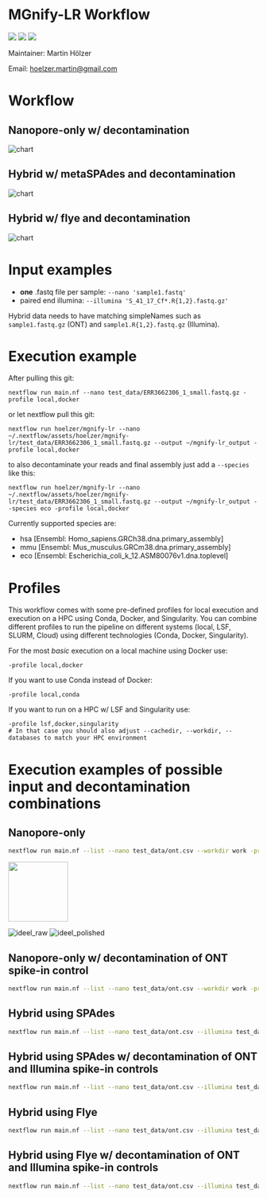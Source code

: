 # MGnify-LR Workflow

![](https://img.shields.io/badge/nextflow-20.01.0-brightgreen)
![](https://img.shields.io/badge/uses-docker-blue.svg)
![](https://img.shields.io/badge/uses-conda-yellow.svg)

Maintainer: Martin H&ouml;lzer

Email: hoelzer.martin@gmail.com

# Workflow

## Nanopore-only w/ decontamination
![chart](figures/chart_ont_clean.png)

## Hybrid w/ metaSPAdes and decontamination
![chart](figures/chart_hybrid_spades_clean.png)

## Hybrid w/ flye and decontamination
![chart](figures/chart_hybrid_flye_clean.png)

# Input examples

* **one** .fastq file per sample: `--nano 'sample1.fastq'`
* paired end illumina: `--illumina 'S_41_17_Cf*.R{1,2}.fastq.gz'`

Hybrid data needs to have matching simpleNames such as ``sample1.fastq.gz`` (ONT) and ``sample1.R{1,2}.fastq.gz`` (Illumina).

# Execution example

After pulling this git:
```
nextflow run main.nf --nano test_data/ERR3662306_1_small.fastq.gz -profile local,docker
```

or let nextflow pull this git:

```
nextflow run hoelzer/mgnify-lr --nano ~/.nextflow/assets/hoelzer/mgnify-lr/test_data/ERR3662306_1_small.fastq.gz --output ~/mgnify-lr_output -profile local,docker
```

to also decontaminate your reads and final assembly just add a ``--species`` like this:

```
nextflow run hoelzer/mgnify-lr --nano ~/.nextflow/assets/hoelzer/mgnify-lr/test_data/ERR3662306_1_small.fastq.gz --output ~/mgnify-lr_output --species eco -profile local,docker
```

Currently supported species are:
* hsa [Ensembl: Homo_sapiens.GRCh38.dna.primary_assembly]
* mmu [Ensembl: Mus_musculus.GRCm38.dna.primary_assembly]
* eco [Ensembl: Escherichia_coli_k_12.ASM80076v1.dna.toplevel]


# Profiles
This workflow comes with some pre-defined profiles for local execution and execution on a HPC using Conda, Docker, and Singularity. You can combine different profiles to run the pipeline on different systems (local, LSF, SLURM, Cloud) using different technologies (Conda, Docker, Singularity). 

For the most _basic_ execution on a local machine using Docker use: 
```
-profile local,docker
```

If you want to use Conda instead of Docker:
```
-profile local,conda
```

If you want to run on a HPC w/ LSF and Singularity use:
```
-profile lsf,docker,singularity
# In that case you should also adjust --cachedir, --workdir, --databases to match your HPC environment
```

# Execution examples of possible input and decontamination combinations

## Nanopore-only 
```bash
nextflow run main.nf --list --nano test_data/ont.csv --workdir work -profile local,docker --output results/test_ont-only
```

<img width="120px" src="ideel/test_ont-only/test_raw_assembly_ideel.png">

![ideel_raw](ideel/test_ont-only/test_raw_assembly_ideel.png)
![ideel_polished](ideel/test_ont-only/test_polished_ideel.png)

## Nanopore-only w/ decontamination of ONT spike-in control
```bash
nextflow run main.nf --list --nano test_data/ont.csv --workdir work -profile local,docker -resume --output results/test_ont-only-clean --index_ont clean/ont/DCS.mmi --index_fna clean/assembly/DCS_FNA.mmi
```

## Hybrid using SPAdes 
```bash
nextflow run main.nf --list --nano test_data/ont.csv --illumina test_data/ill.csv --workdir work -profile local,docker -resume --output results/test_hybrid-spades 
```

## Hybrid using SPAdes w/ decontamination of ONT and Illumina spike-in controls
```bash
nextflow run main.nf --list --nano test_data/ont.csv --illumina test_data/ill.csv --workdir work -profile local,docker -resume --output results/test_hybrid-spades-clean --index_ont clean/ont/DCS.mmi --index_fna clean/assembly/NC_001422_DCS.mmi --bbduk clean/NC_001422.fna.gz 
```

## Hybrid using Flye 
```bash
nextflow run main.nf --list --nano test_data/ont.csv --illumina test_data/ill.csv --workdir work -profile local,docker -resume --output results/test_hybrid-flye --assemblerHybrid flye
```

## Hybrid using Flye w/ decontamination of ONT and Illumina spike-in controls
```bash
nextflow run main.nf --list --nano test_data/ont.csv --illumina test_data/ill.csv --workdir work -profile local,docker -resume --output results/test_hybrid-flye-clean --index_ont clean/ont/DCS.mmi --index_fna clean/assembly/NC_001422_DCS.mmi --bbduk clean/NC_001422.fna.gz --assemblerHybrid flye
```
